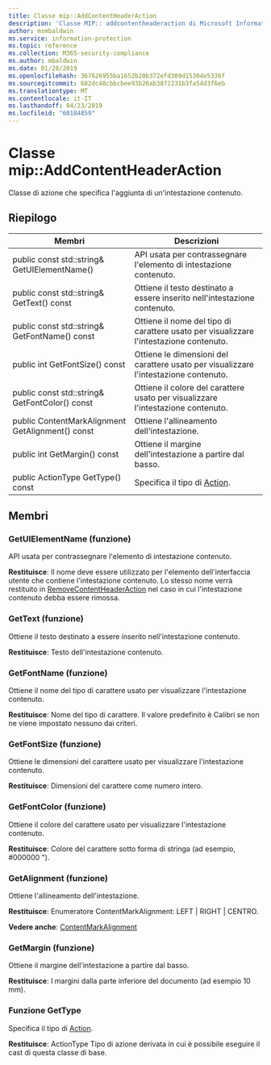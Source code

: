 ```yaml
---
title: Classe mip::AddContentHeaderAction
description: 'Classe MIP:: addcontentheaderaction di Microsoft Information Protection (MIP) SDK vengono documentate.'
author: msmbaldwin
ms.service: information-protection
ms.topic: reference
ms.collection: M365-security-compliance
ms.author: mbaldwin
ms.date: 01/28/2019
ms.openlocfilehash: 367626955ba1652b20b372efd309d15304e5336f
ms.sourcegitcommit: 682dc48cbbcbee93b26ab3872231b3fa54d3f6eb
ms.translationtype: MT
ms.contentlocale: it-IT
ms.lasthandoff: 04/23/2019
ms.locfileid: "60184859"
---
```

# <a name="class-mipaddcontentheaderaction"></a>Classe mip::AddContentHeaderAction 
Classe di azione che specifica l'aggiunta di un'intestazione contenuto.
  
## <a name="summary"></a>Riepilogo
 Membri                        | Descrizioni                                
--------------------------------|---------------------------------------------
public const std::string& GetUIElementName()  |  API usata per contrassegnare l'elemento di intestazione contenuto.
public const std::string& GetText() const  |  Ottiene il testo destinato a essere inserito nell'intestazione contenuto.
public const std::string& GetFontName() const  |  Ottiene il nome del tipo di carattere usato per visualizzare l'intestazione contenuto.
public int GetFontSize() const  |  Ottiene le dimensioni del carattere usato per visualizzare l'intestazione contenuto.
public const std::string& GetFontColor() const  |  Ottiene il colore del carattere usato per visualizzare l'intestazione contenuto.
public ContentMarkAlignment GetAlignment() const  |  Ottiene l'allineamento dell'intestazione.
public int GetMargin() const  |  Ottiene il margine dell'intestazione a partire dal basso.
public ActionType GetType() const  |  Specifica il tipo di [Action](class_mip_action.md).

## <a name="members"></a>Membri
  
### <a name="getuielementname-function"></a>GetUIElementName (funzione)
API usata per contrassegnare l'elemento di intestazione contenuto.

  
**Restituisce**: Il nome deve essere utilizzato per l'elemento dell'interfaccia utente che contiene l'intestazione contenuto. Lo stesso nome verrà restituito in [RemoveContentHeaderAction](class_mip_removecontentheaderaction.md) nel caso in cui l'intestazione contenuto debba essere rimossa.
  
### <a name="gettext-function"></a>GetText (funzione)
Ottiene il testo destinato a essere inserito nell'intestazione contenuto.

  
**Restituisce**: Testo dell'intestazione contenuto.
  
### <a name="getfontname-function"></a>GetFontName (funzione)
Ottiene il nome del tipo di carattere usato per visualizzare l'intestazione contenuto.

  
**Restituisce**: Nome del tipo di carattere. Il valore predefinito è Calibri se non ne viene impostato nessuno dai criteri.
  
### <a name="getfontsize-function"></a>GetFontSize (funzione)
Ottiene le dimensioni del carattere usato per visualizzare l'intestazione contenuto.

  
**Restituisce**: Dimensioni del carattere come numero intero.
  
### <a name="getfontcolor-function"></a>GetFontColor (funzione)
Ottiene il colore del carattere usato per visualizzare l'intestazione contenuto.

  
**Restituisce**: Colore del carattere sotto forma di stringa (ad esempio, #000000 ").
  
### <a name="getalignment-function"></a>GetAlignment (funzione)
Ottiene l'allineamento dell'intestazione.

  
**Restituisce**: Enumeratore ContentMarkAlignment: LEFT | RIGHT | CENTRO. 
  
**Vedere anche**: [ContentMarkAlignment](mip-enums-and-structs.md#contentmarkalignment)
  
### <a name="getmargin-function"></a>GetMargin (funzione)
Ottiene il margine dell'intestazione a partire dal basso.

  
**Restituisce**: I margini dalla parte inferiore del documento (ad esempio 10 mm).

### <a name="gettype-function"></a>Funzione GetType
Specifica il tipo di [Action](class_mip_action.md).

  
**Restituisce**: ActionType Tipo di azione derivata in cui è possibile eseguire il cast di questa classe di base.